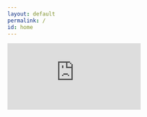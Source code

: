 ```yaml
---
layout: default
permalink: /
id: home
---
```

<iframe class="iframe-container" name="embed_readwrite" src="https://pad.ouvaton.coop/short-ref?alwaysShowChat=true&showLineNumbers=true&useMonospaceFont=true&noColors=true" frameborder="0" title="Embedded Pad">
</iframe>
